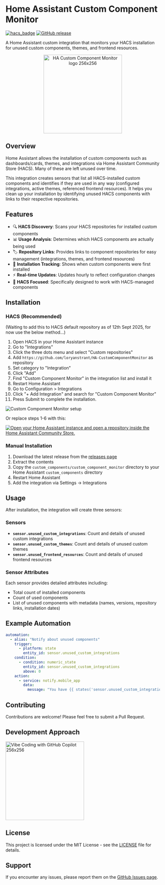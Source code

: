 # Home Assistant Custom Component Monitor

[![hacs_badge](https://img.shields.io/badge/HACS-Custom-orange.svg)](https://github.com/custom-components/hacs)
[![GitHub release](https://img.shields.io/github/release/loryanstrant/HA-CustomComponentMonitor.svg)](https://github.com/loryanstrant/HA-CustomComponentMonitor/releases/)

A Home Assistant custom integration that monitors your HACS installation for unused custom components, themes, and frontend resources.
<p align="center"><img width="256" height="256" alt="HA Custom Component Monitor logo 256x256" src="https://github.com/user-attachments/assets/075d02f4-6079-4042-87ae-a3d218e0d474" /></p>

## Overview

Home Assistant allows the installation of custom components such as dashboards/cards, themes, and integrations via Home Assistant Community Store (HACS). Many of these are left unused over time.

This integration creates sensors that list all HACS-installed custom components and identifies if they are used in any way (configured integrations, active themes, referenced frontend resources). It helps you clean up your installation by identifying unused HACS components with links to their respective repositories.

## Features

- 🔍 **HACS Discovery**: Scans your HACS repositories for installed custom components
- 📊 **Usage Analysis**: Determines which HACS components are actually being used
- 🏷️ **Repository Links**: Provides links to component repositories for easy management (integrations, themes, and frontend resources)
- 📅 **Installation Tracking**: Shows when custom components were first installed
- ⚡ **Real-time Updates**: Updates hourly to reflect configuration changes
- 🎨 **HACS Focused**: Specifically designed to work with HACS-managed components

## Installation

### HACS (Recommended)
(Waiting to add this to HACS default repository as of 12th Sept 2025, for now use the below method...)

1. Open HACS in your Home Assistant instance
2. Go to "Integrations"
3. Click the three dots menu and select "Custom repositories"
4. Add `https://github.com/loryanstrant/HA-CustomComponentMonitor` as repository
5. Set category to "Integration"
6. Click "Add"
7. Find "Custom Component Monitor" in the integration list and install it
8. Restart Home Assistant
9. Go to Configuration > Integrations
10. Click "+ Add Integration" and search for "Custom Component Monitor"
11. Press Submit to complete the installation.

![Custom Compoment Monitor setup](https://github.com/user-attachments/assets/053722b1-7292-46d4-975e-b85308b7f5dd)

Or replace steps 1-6 with this:

[![Open your Home Assistant instance and open a repository inside the Home Assistant Community Store.](https://my.home-assistant.io/badges/hacs_repository.svg)](https://my.home-assistant.io/redirect/hacs_repository/?owner=loryanstrant&repository=HA-CustomComponentMonitor&category=integration)

### Manual Installation

1. Download the latest release from the [releases page](https://github.com/loryanstrant/HA-CustomComponentMonitor/releases)
2. Extract the contents
3. Copy the `custom_components/custom_component_monitor` directory to your Home Assistant `custom_components` directory
4. Restart Home Assistant
5. Add the integration via Settings → Integrations

## Usage

After installation, the integration will create three sensors:

### Sensors

- **`sensor.unused_custom_integrations`**: Count and details of unused custom integrations
- **`sensor.unused_custom_themes`**: Count and details of unused custom themes  
- **`sensor.unused_frontend_resources`**: Count and details of unused frontend resources

### Sensor Attributes

Each sensor provides detailed attributes including:
- Total count of installed components
- Count of used components
- List of unused components with metadata (names, versions, repository links, installation dates)

## Example Automation

```yaml
automation:
  - alias: "Notify about unused components"
    trigger:
      - platform: state
        entity_id: sensor.unused_custom_integrations
    condition:
      - condition: numeric_state
        entity_id: sensor.unused_custom_integrations
        above: 0
    action:
      - service: notify.mobile_app
        data:
          message: "You have {{ states('sensor.unused_custom_integrations') }} unused custom integrations"
```

## Contributing

Contributions are welcome! Please feel free to submit a Pull Request.

## Development Approach
<img width="256" height="256" alt="Vibe Coding with GitHub Copilot 256x256" src="https://github.com/user-attachments/assets/bb41d075-6b3e-4f2b-a88e-94b2022b5d4f" />


## License

This project is licensed under the MIT License - see the [LICENSE](LICENSE) file for details.

## Support

If you encounter any issues, please report them on the [GitHub Issues page](https://github.com/loryanstrant/HA-CustomComponentMonitor/issues).
